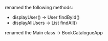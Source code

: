 renamed the following methods:

- displayUser() -> User findById()
- displayAllUsers -> List<User> findAll()

renamed the Main class -> BookCatalogueApp